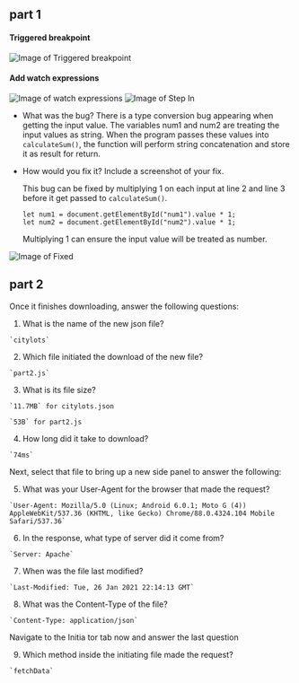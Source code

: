 ## part 1

#### Triggered breakpoint
![Image of Triggered breakpoint](https://github.com/ronsiu-712/wi21-cse110-lab4/blob/main/part3/part3_breakpoint.jpg)


#### Add watch expressions
![Image of watch expressions](https://github.com/ronsiu-712/wi21-cse110-lab4/blob/main/part3/part3_watchList.jpg)
![Image of Step In](https://github.com/ronsiu-712/wi21-cse110-lab4/blob/main/part3/part3_step.jpg)


* What was the bug?
    There is a type conversion bug appearing when getting the input value. The variables num1 and num2 are treating the input values as string. When the program passes these values into `calculateSum()`, the function will perform string concatenation and store it as result for return. 

* How would you fix it? Include a screenshot of your fix.

    This bug can be fixed by multiplying 1 on each input at line 2 and line 3 before it get passed to `calculateSum()`. 
    ```
    let num1 = document.getElementById("num1").value * 1;
    let num2 = document.getElementById("num2").value * 1;
    ```
    Multiplying 1 can ensure the input value will be treated as number.

![Image of Fixed](https://github.com/ronsiu-712/wi21-cse110-lab4/blob/main/part3/part3_fix.jpg)







## part 2

Once it finishes downloading, answer the following questions:
  1. What is the name of the new json file?

    `citylots`

  2. Which file initiated the download of the new file?

    `part2.js`

  3. What is its file size?

    `11.7MB` for citylots.json

    `53B` for part2.js

  4. How long did it take to download?

    `74ms`

Next, select that file to bring up a new side panel to answer the following:

  5. What was your User-Agent for the browser that made the request?

    `User-Agent: Mozilla/5.0 (Linux; Android 6.0.1; Moto G (4)) AppleWebKit/537.36 (KHTML, like Gecko) Chrome/88.0.4324.104 Mobile Safari/537.36`

  6. In the response, what type of server did it come from?

    `Server: Apache`

  7. When was the file last modified?

    `Last-Modified: Tue, 26 Jan 2021 22:14:13 GMT`

  8. What was the Content-Type of the file?

    `Content-Type: application/json`

Navigate to the Initia  tor tab now and answer the last question

  9. Which method inside the initiating file made the request?

    `fetchData`
